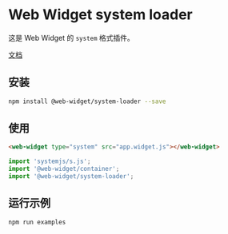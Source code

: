 # Web Widget system loader

这是 Web Widget 的 `system` 格式插件。

[文档](https://web-widget.js.org/docs/container/plugins/system-loader/)

## 安装

```bash
npm install @web-widget/system-loader --save
```

## 使用

```html
<web-widget type="system" src="app.widget.js"></web-widget>
```

```js
import 'systemjs/s.js';
import '@web-widget/container';
import '@web-widget/system-loader';
```

## 运行示例

```bash
npm run examples
```